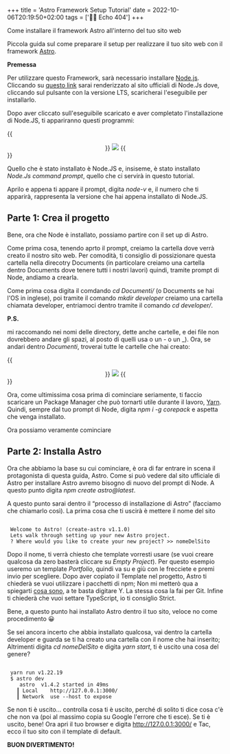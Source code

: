+++
title = 'Astro Framework Setup Tutorial'
date = 2022-10-06T20:19:50+02:00
tags = ['👨‍💻 Echo 404']
+++

Come installare il framework Astro all'interno del tuo sito web

Piccola guida sul come preparare il setup per realizzare il tuo sito web con il framework [Astro](https://astro.build/).

**Premessa**

Per utilizzare questo Framework, sarà necessario installare [Node.js](https://nodejs.org/en/). Cliccando su [questo link](https://nodejs.org/en/)</a> sarai renderizzato al sito ufficiali di Node.Js dove, cliccando sul pulsante con la versione LTS, scaricherai l'eseguibile per installarlo.

Dopo aver cliccato sull'eseguibile scaricato e aver completato l'installazione di Node.JS, ti appariranno questi programmi:

{{<center>}}
    <img src="/posts/node1.png" id="imgArticle">
{{</center>}}

Quello che è stato installato è Node.JS e, insiseme, è stato installato _Node.Js command prompt_, quello che ci servirà in questo tutorial.

Aprilo e appena ti appare il prompt, digita _node-v_ e, il numero che ti apparirà, rappresenta la versione che hai appena installato di Node.JS.


## Parte 1: Crea il progetto

Bene, ora che Node è installato, possiamo partire con il set up di Astro.

Come prima cosa, tenendo aprto il prompt, creiamo la cartella dove verrà creato il nostro sito web. Per comodità, ti consiglio di possizionare questa cartella nella direcotry Documents (in particolare creiamo una cartella dentro Documents dove tenere tutti i nostri lavori) quindi, tramite prompt di Node, andiamo a crearla.

Come prima cosa digita il comdando _cd Documenti/_ (o Documents se hai l'OS in inglese), poi tramite il comando _mkdir developer_ creiamo una cartella chiamata developer, entriamoci dentro tramite il comando _cd developer/_.

**P.S.**

mi raccomando nei nomi delle directory, dette anche cartelle, e dei file non dovrebbero andare gli spazi, al posto di quelli usa o un - o un _).
Ora, se andari dentro _Documenti_, troverai tutte le cartelle che hai creato:

{{<center>}}
    <img src="/posts/node2.png" id="imgArticle">
{{</center>}}

Ora, come ultimissima cosa prima di cominciare seriamente, ti faccio scaricare un Package Manager che può tornarti utile durante il lavoro, [Yarn](https://yarnpkg.com/). Quindi, sempre dal tuo prompt di Node, digita _npm i -g corepack_ e aspetta che venga installato.

Ora possiamo veramente cominciare

## Parte 2: Installa Astro

Ora che abbiamo la base su cui cominciare, è ora di far entrare in scena il protagonista di questa guida, Astro. Come si può vedere dal sito ufficiale di Astro per installare Astro avremo bisogno di nuovo del prompt di Node. A questo punto digita _npm create astro@latest_.

A questo punto sarai dentro il “processo di installazione di Astro” (facciamo che chiamarlo così). La prima cosa che ti uscirà è mettere il nome del sito

```

 Welcome to Astro! (create-astro v1.1.0)
 Lets walk through setting up your new Astro project.
 ? Where would you like to create your new project? >> nomeDelSito

```

Dopo il nome, ti verrà chiesto che template vorresti usare (se vuoi creare qualcosa da zero basterà cliccare su _Empty Project_). Per questo esempio useremo un template _Portfolio_, quindi va su e giù con le frecciete e premi invio per scegliere. Dopo aver copiato il Template nel progetto, Astro ti chiederà se vuoi utilizzare i pacchetti di npm; Non mi metterò qua a spiegarti [cosa sono](https://it.wikipedia.org/wiki/Npm_(software)), a te basta digitare Y. La stessa cosa la fai per Git. Infine ti chiederà che vuoi settare TypeScript, io ti consiglio Strict.

Bene, a questo punto hai installato Astro dentro il tuo sito, veloce no come procedimento 😀

Se sei ancora incerto che abbia installato qualcosa, vai dentro la cartella developer e guarda se ti ha creato una cartella con il nome che hai inserito; Altrimenti digita _cd nomeDelSito_ e digita _yarn start_, ti è uscito una cosa del genere?

```

 yarn run v1.22.19
 $ astro dev
    astro  v1.4.2 started in 49ms
   ┃ Local    http://127.0.0.1:3000/
   ┃ Network  use --host to expose

```

Se non ti è uscito... controlla cosa ti è uscito, perché di solito ti dice cosa c'è che non va (poi al massimo copia su Google l'errore che ti esce).
Se ti è uscito, bene! Ora apri il tuo browser e digita http://127.0.0.1:3000/ e Tac, ecco il tuo sito con il template di default.

**BUON DIVERTIMENTO!**
